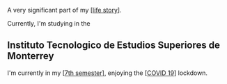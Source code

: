 ---
---


A very significant part of my [[life story]].

Currently, I'm studying in the

## Instituto Tecnologico de Estudios Superiores de Monterrey

I'm currently in my [[7th semester]], enjoying the [[COVID 19]] lockdown.

[//begin]: # "Autogenerated link references for markdown compatibility"
[life story]: life-story "life-story"
[7th semester]: School/7th-semester "7th-semester"
[COVID 19]: covid-19 "covid-19"
[//end]: # "Autogenerated link references"

